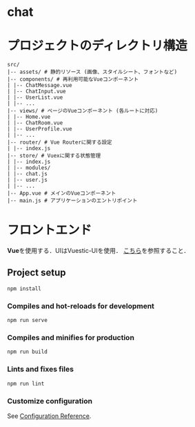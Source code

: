 # chat

# プロジェクトのディレクトリ構造

```
src/
|-- assets/ # 静的リソース (画像、スタイルシート、フォントなど)
|-- components/ # 再利用可能なVueコンポーネント
| |-- ChatMessage.vue
| |-- ChatInput.vue
| |-- UserList.vue
| |-- ...
|-- views/ # ページのVueコンポーネント (各ルートに対応)
| |-- Home.vue
| |-- ChatRoom.vue
| |-- UserProfile.vue
| |-- ...
|-- router/ # Vue Routerに関する設定
| |-- index.js
|-- store/ # Vuexに関する状態管理
| |-- index.js
| |-- modules/
| |-- chat.js
| |-- user.js
| |-- ...
|-- App.vue # メインのVueコンポーネント
|-- main.js # アプリケーションのエントリポイント
```


# フロントエンド
**Vue**を使用する．UIはVuestic-UIを使用．
[こちら](https://ui.vuestic.dev/)を参照すること．

## Project setup
```
npm install
```

### Compiles and hot-reloads for development
```
npm run serve
```

### Compiles and minifies for production
```
npm run build
```

### Lints and fixes files
```
npm run lint
```

### Customize configuration
See [Configuration Reference](https://cli.vuejs.org/config/).
